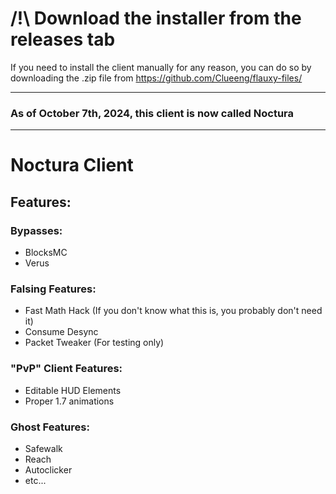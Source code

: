 # /!\ Download the installer from the releases tab
If you need to install the client manually for any reason, you can do so by downloading the .zip file from https://github.com/Clueeng/flauxy-files/

----
### As of October 7th, 2024, this client is now called Noctura

---
# Noctura Client
## Features:

### Bypasses:
 * BlocksMC
 * Verus

### Falsing Features:
 * Fast Math Hack (If you don't know what this is, you probably don't need it)
 * Consume Desync
 * Packet Tweaker (For testing only)

### "PvP" Client Features:
 * Editable HUD Elements
 * Proper 1.7 animations

### Ghost Features:
 * Safewalk
 * Reach
 * Autoclicker
 * etc...